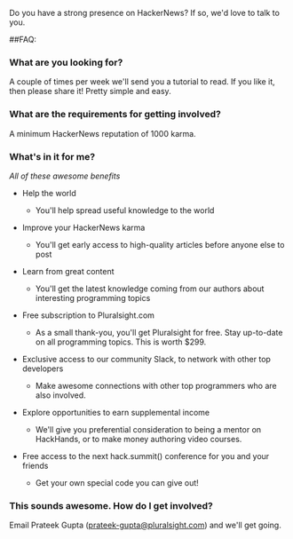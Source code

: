 Do you have a strong presence on HackerNews?  If so, we'd love to talk to you.

##FAQ:

### What are you looking for?

A couple of times per week we'll send you a tutorial to read. If you like it, then please share it! Pretty simple and easy.

### What are the requirements for getting involved?

A minimum HackerNews reputation of 1000 karma.

### What's in it for me?
   
*All of these awesome benefits*

* Help the world
   * You'll help spread useful knowledge to the world

* Improve your HackerNews karma
   * You'll get early access to high-quality articles before anyone else to post
 
* Learn from great content
   * You'll get the latest knowledge coming from our authors about interesting programming topics

* Free subscription to Pluralsight.com
   * As a small thank-you, you'll get Pluralsight for free. Stay up-to-date on all programming topics.  This is worth $299.

* Exclusive access to our community Slack, to network with other top developers
   * Make awesome connections with other top programmers who are also involved.

* Explore opportunities to earn supplemental income
   * We'll give you preferential consideration to being a mentor on HackHands, or to make money authoring video courses.

* Free access to the next hack.summit() conference for you and your friends
   * Get your own special code you can give out!

### This sounds awesome.  How do I get involved?

Email Prateek Gupta (prateek-gupta@pluralsight.com) and we'll get going.
